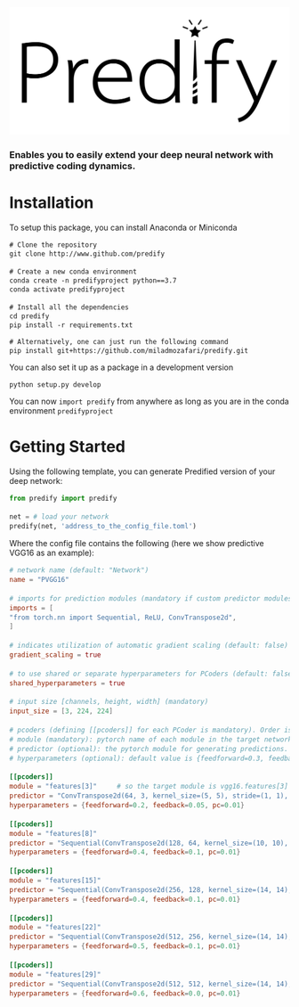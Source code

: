 ![alt text](predify_logo.png)
### Enables you to easily extend your deep neural network with predictive coding dynamics.

# Installation

To setup this package, you can install Anaconda or Miniconda
```
# Clone the repository
git clone http://www.github.com/predify

# Create a new conda environment
conda create -n predifyproject python==3.7
conda activate predifyproject

# Install all the dependencies
cd predify
pip install -r requirements.txt
```
```
# Alternatively, one can just run the following command
pip install git+https://github.com/miladmozafari/predify.git
```


You can also set it up as a package in a development version

```
python setup.py develop
```

You can now `import predify` from anywhere as long as you are in the conda environment `predifyproject`

# Getting Started
Using the following template, you can generate Predified version of your deep network:
```python
from predify import predify

net = # load your network
predify(net, 'address_to_the_config_file.toml')
```

Where the config file contains the following (here we show predictive VGG16 as an example):
```toml
# network name (default: "Network")
name = "PVGG16"

# imports for prediction modules (mandatory if custom predictor modules are defined)
imports = [
"from torch.nn import Sequential, ReLU, ConvTranspose2d",
]

# indicates utilization of automatic gradient scaling (default: false)
gradient_scaling = true

# to use shared or separate hyperparameters for PCoders (default: false)
shared_hyperparameters = true

# input size [channels, height, width] (mandatory)
input_size = [3, 224, 224]

# pcoders (defining [[pcoders]] for each PCoder is mandatory). Order is important.
# module (mandatory): pytorch name of each module in the target network to be converted into an encoder
# predictor (optional): the pytorch module for generating predictions. By default, it will be upsample+conv_transpose)
# hyperparameters (optional): default value is {feedforward=0.3, feedback=0.3, pc=0.01}. If shared_hyperparameters=true, the values of the first PCoder will be used for all of them.

[[pcoders]]
module = "features[3]"     # so the target module is vgg16.features[3]
predictor = "ConvTranspose2d(64, 3, kernel_size=(5, 5), stride=(1, 1), padding=(2, 2))"
hyperparameters = {feedforward=0.2, feedback=0.05, pc=0.01}

[[pcoders]]
module = "features[8]"
predictor = "Sequential(ConvTranspose2d(128, 64, kernel_size=(10, 10), stride=(2, 2), padding=(4, 4)), ReLU(inplace=True))"
hyperparameters = {feedforward=0.4, feedback=0.1, pc=0.01}

[[pcoders]]
module = "features[15]"
predictor = "Sequential(ConvTranspose2d(256, 128, kernel_size=(14, 14), stride=(2, 2), padding=(6, 6)), ReLU(inplace=True))"
hyperparameters = {feedforward=0.4, feedback=0.1, pc=0.01}

[[pcoders]]
module = "features[22]"
predictor = "Sequential(ConvTranspose2d(512, 256, kernel_size=(14, 14), stride=(2, 2), padding=(6, 6)), ReLU(inplace=True))"
hyperparameters = {feedforward=0.5, feedback=0.1, pc=0.01}

[[pcoders]]
module = "features[29]"
predictor = "Sequential(ConvTranspose2d(512, 512, kernel_size=(14, 14), stride=(2, 2), padding=(6, 6)), ReLU(inplace=True))"
hyperparameters = {feedforward=0.6, feedback=0.0, pc=0.01}
```